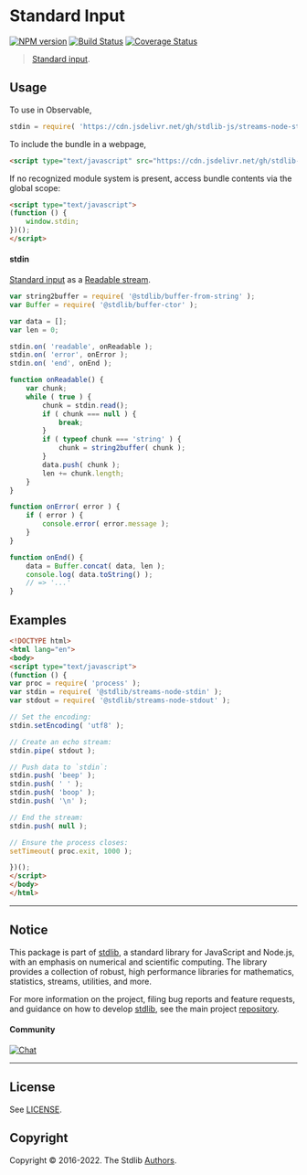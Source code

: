 <!--

@license Apache-2.0

Copyright (c) 2018 The Stdlib Authors.

Licensed under the Apache License, Version 2.0 (the "License");
you may not use this file except in compliance with the License.
You may obtain a copy of the License at

   http://www.apache.org/licenses/LICENSE-2.0

Unless required by applicable law or agreed to in writing, software
distributed under the License is distributed on an "AS IS" BASIS,
WITHOUT WARRANTIES OR CONDITIONS OF ANY KIND, either express or implied.
See the License for the specific language governing permissions and
limitations under the License.

-->

# Standard Input

[![NPM version][npm-image]][npm-url] [![Build Status][test-image]][test-url] [![Coverage Status][coverage-image]][coverage-url] <!-- [![dependencies][dependencies-image]][dependencies-url] -->

> [Standard input][standard-streams].



<section class="usage">

## Usage

To use in Observable,

```javascript
stdin = require( 'https://cdn.jsdelivr.net/gh/stdlib-js/streams-node-stdin@umd/bundle.js' )
```

To include the bundle in a webpage,

```html
<script type="text/javascript" src="https://cdn.jsdelivr.net/gh/stdlib-js/streams-node-stdin@umd/bundle.js"></script>
```

If no recognized module system is present, access bundle contents via the global scope:

```html
<script type="text/javascript">
(function () {
    window.stdin;
})();
</script>
```

#### stdin

[Standard input][standard-streams] as a [Readable stream][readable-stream].

<!-- run-disable -->

```javascript
var string2buffer = require( '@stdlib/buffer-from-string' );
var Buffer = require( '@stdlib/buffer-ctor' );

var data = [];
var len = 0;

stdin.on( 'readable', onReadable );
stdin.on( 'error', onError );
stdin.on( 'end', onEnd );

function onReadable() {
    var chunk;
    while ( true ) {
        chunk = stdin.read();
        if ( chunk === null ) {
            break;
        }
        if ( typeof chunk === 'string' ) {
            chunk = string2buffer( chunk );
        }
        data.push( chunk );
        len += chunk.length;
    }
}

function onError( error ) {
    if ( error ) {
        console.error( error.message );
    }
}

function onEnd() {
    data = Buffer.concat( data, len );
    console.log( data.toString() );
    // => '...'
}
```

</section>

<!-- /.usage -->

<section class="examples">

## Examples

<!-- run-disable -->

<!-- eslint no-undef: "error" -->

```html
<!DOCTYPE html>
<html lang="en">
<body>
<script type="text/javascript">
(function () {
var proc = require( 'process' );
var stdin = require( '@stdlib/streams-node-stdin' );
var stdout = require( '@stdlib/streams-node-stdout' );

// Set the encoding:
stdin.setEncoding( 'utf8' );

// Create an echo stream:
stdin.pipe( stdout );

// Push data to `stdin`:
stdin.push( 'beep' );
stdin.push( ' ' );
stdin.push( 'boop' );
stdin.push( '\n' );

// End the stream:
stdin.push( null );

// Ensure the process closes:
setTimeout( proc.exit, 1000 );

})();
</script>
</body>
</html>
```

</section>

<!-- /.examples -->

<!-- Section for related `stdlib` packages. Do not manually edit this section, as it is automatically populated. -->

<section class="related">

</section>

<!-- /.related -->

<!-- Section for all links. Make sure to keep an empty line after the `section` element and another before the `/section` close. -->


<section class="main-repo" >

* * *

## Notice

This package is part of [stdlib][stdlib], a standard library for JavaScript and Node.js, with an emphasis on numerical and scientific computing. The library provides a collection of robust, high performance libraries for mathematics, statistics, streams, utilities, and more.

For more information on the project, filing bug reports and feature requests, and guidance on how to develop [stdlib][stdlib], see the main project [repository][stdlib].

#### Community

[![Chat][chat-image]][chat-url]

---

## License

See [LICENSE][stdlib-license].


## Copyright

Copyright &copy; 2016-2022. The Stdlib [Authors][stdlib-authors].

</section>

<!-- /.stdlib -->

<!-- Section for all links. Make sure to keep an empty line after the `section` element and another before the `/section` close. -->

<section class="links">

[npm-image]: http://img.shields.io/npm/v/@stdlib/streams-node-stdin.svg
[npm-url]: https://npmjs.org/package/@stdlib/streams-node-stdin

[test-image]: https://github.com/stdlib-js/streams-node-stdin/actions/workflows/test.yml/badge.svg?branch=main
[test-url]: https://github.com/stdlib-js/streams-node-stdin/actions/workflows/test.yml?query=branch:main

[coverage-image]: https://img.shields.io/codecov/c/github/stdlib-js/streams-node-stdin/main.svg
[coverage-url]: https://codecov.io/github/stdlib-js/streams-node-stdin?branch=main

<!--

[dependencies-image]: https://img.shields.io/david/stdlib-js/streams-node-stdin.svg
[dependencies-url]: https://david-dm.org/stdlib-js/streams-node-stdin/main

-->

[chat-image]: https://img.shields.io/gitter/room/stdlib-js/stdlib.svg
[chat-url]: https://gitter.im/stdlib-js/stdlib/

[stdlib]: https://github.com/stdlib-js/stdlib

[stdlib-authors]: https://github.com/stdlib-js/stdlib/graphs/contributors

[umd]: https://github.com/umdjs/umd
[es-module]: https://developer.mozilla.org/en-US/docs/Web/JavaScript/Guide/Modules

[deno-url]: https://github.com/stdlib-js/streams-node-stdin/tree/deno
[umd-url]: https://github.com/stdlib-js/streams-node-stdin/tree/umd
[esm-url]: https://github.com/stdlib-js/streams-node-stdin/tree/esm

[stdlib-license]: https://raw.githubusercontent.com/stdlib-js/streams-node-stdin/main/LICENSE

[standard-streams]: https://en.wikipedia.org/wiki/Standard_streams

[readable-stream]: https://nodejs.org/api/stream.html#stream_class_stream_readable

</section>

<!-- /.links -->
